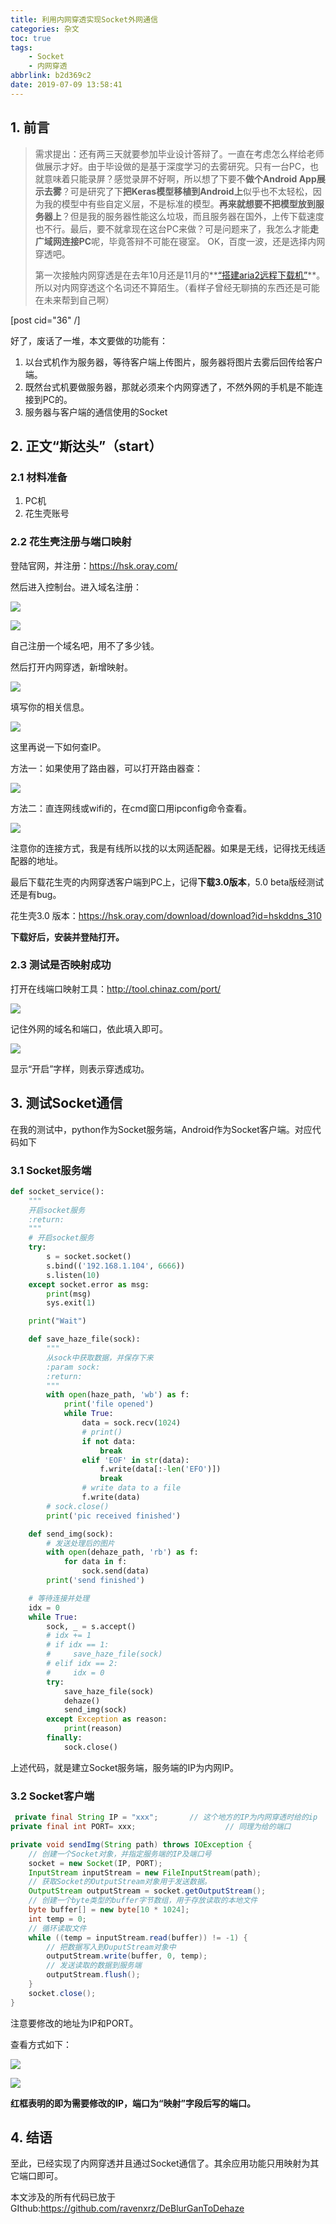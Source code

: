 ```yaml
---
title: 利用内网穿透实现Socket外网通信
categories: 杂文
toc: true
tags: 
    - Socket
    - 内网穿透
abbrlink: b2d369c2
date: 2019-07-09 13:58:41
---
```


## 1. 前言

> 需求提出：还有两三天就要参加毕业设计答辩了。一直在考虑怎么样给老师做展示才好。由于毕设做的是基于深度学习的去雾研究。只有一台PC，也就意味着只能录屏？感觉录屏不好啊，所以想了下要不**做个Android App展示去雾**？可是研究了下**把Keras模型移植到Android上**似乎也不太轻松，因为我的模型中有些自定义层，不是标准的模型。**再来就想要不把模型放到服务器上**？但是我的服务器性能这么垃圾，而且服务器在国外，上传下载速度也不行。最后，要不就拿现在这台PC来做？可是问题来了，我怎么才能**走广域网连接PC**呢，毕竟答辩不可能在寝室。
> OK，百度一波，还是选择内网穿透吧。
>
> 第一次接触内网穿透是在去年10月还是11月的**[“搭建aria2远程下载机”](https://www.ravenxrz.ink/2019/05/03/reuse-of-old-mobile-phonea-downloader-based-on-arria2.html)**。所以对内网穿透这个名词还不算陌生。（看样子曾经无聊搞的东西还是可能在未来帮到自己啊）
<!-- more -->
[post cid="36" /]


好了，废话了一堆，本文要做的功能有：

1. 以台式机作为服务器，等待客户端上传图片，服务器将图片去雾后回传给客户端。
2. 既然台式机要做服务器，那就必须来个内网穿透了，不然外网的手机是不能连接到PC的。
3. 服务器与客户端的通信使用的Socket

## 2. 正文“斯达头”（start）

### 2.1 材料准备

1. PC机
3. 花生壳账号

### 2.2 花生壳注册与端口映射

登陆官网，并注册：https://hsk.oray.com/ 

然后进入控制台。进入域名注册：

![](https://pic.superbed.cn/item/5cfc9796451253d178e53687.jpg)

![](https://pic.superbed.cn/item/5cfc9814451253d178e53c32.jpg)

自己注册一个域名吧，用不了多少钱。

然后打开内网穿透，新增映射。

![](https://cy-pic.kuaizhan.com/g3/73/28/ed54-5ad8-4b9e-aae1-38bb14fd4a1132)

填写你的相关信息。

![](https://cy-pic.kuaizhan.com/g3/ff/3c/1bfb-b4b7-45a5-9763-763a31e99c8758)

这里再说一下如何查IP。

方法一：如果使用了路由器，可以打开路由器查：

![](https://ae01.alicdn.com/kf/HTB1SV79b8Kw3KVjSZFOq6yrDVXaB.jpg)

方法二：直连网线或wifi的，在cmd窗口用ipconfig命令查看。

![](https://ae01.alicdn.com/kf/HTB1T4Xacbys3KVjSZFnq6xFzpXaK.jpg)

注意你的连接方式，我是有线所以找的以太网适配器。如果是无线，记得找无线适配器的地址。

最后下载花生壳的内网穿透客户端到PC上，记得**下载3.0版本**，5.0 beta版经测试还是有bug。

花生壳3.0 版本：https://hsk.oray.com/download/download?id=hskddns_310

**下载好后，安装并登陆打开。**

### 2.3 测试是否映射成功

打开在线端口映射工具：http://tool.chinaz.com/port/

![](https://ae01.alicdn.com/kf/HTB1y6XXcbus3KVjSZKbq6xqkFXa7.jpg)

记住外网的域名和端口，依此填入即可。

![](https://ae01.alicdn.com/kf/HTB1I2g3b25G3KVjSZPxq6zI3XXab.jpg)

显示“开启”字样，则表示穿透成功。

## 3. 测试Socket通信

在我的测试中，python作为Socket服务端，Android作为Socket客户端。对应代码如下

### 3.1 Socket服务端

```python
def socket_service():
    """
    开启socket服务
    :return:
    """
    # 开启socket服务
    try:
        s = socket.socket()
        s.bind(('192.168.1.104', 6666))
        s.listen(10)
    except socket.error as msg:
        print(msg)
        sys.exit(1)

    print("Wait")

    def save_haze_file(sock):
        """
        从sock中获取数据，并保存下来
        :param sock:
        :return:
        """
        with open(haze_path, 'wb') as f:
            print('file opened')
            while True:
                data = sock.recv(1024)
                # print()
                if not data:
                    break
                elif 'EOF' in str(data):
                    f.write(data[:-len('EFO')])
                    break
                # write data to a file
                f.write(data)
        # sock.close()
        print('pic received finished')

    def send_img(sock):
        # 发送处理后的图片
        with open(dehaze_path, 'rb') as f:
            for data in f:
                sock.send(data)
        print('send finished')

    # 等待连接并处理
    idx = 0
    while True:
        sock, _ = s.accept()
        # idx += 1
        # if idx == 1:
        #     save_haze_file(sock)
        # elif idx == 2:
        #     idx = 0
        try:
            save_haze_file(sock)
            dehaze()
            send_img(sock)
        except Exception as reason:
            print(reason)
        finally:
            sock.close()

```

上述代码，就是建立Socket服务端，服务端的IP为内网IP。



### 3.2 Socket客户端

```java
 private final String IP = "xxx";		// 这个地方的IP为内网穿透时给的ip
private final int PORT= xxx;					// 同理为给的端口

private void sendImg(String path) throws IOException {
    // 创建一个Socket对象，并指定服务端的IP及端口号
    socket = new Socket(IP, PORT);
    InputStream inputStream = new FileInputStream(path);
    // 获取Socket的OutputStream对象用于发送数据。
    OutputStream outputStream = socket.getOutputStream();
    // 创建一个byte类型的buffer字节数组，用于存放读取的本地文件
    byte buffer[] = new byte[10 * 1024];
    int temp = 0;
    // 循环读取文件
    while ((temp = inputStream.read(buffer)) != -1) {
        // 把数据写入到OuputStream对象中
        outputStream.write(buffer, 0, temp);
        // 发送读取的数据到服务端
        outputStream.flush();
    }
    socket.close();
}
```

注意要修改的地址为IP和PORT。

查看方式如下：

![](https://ae01.alicdn.com/kf/HTB1W7M3b4iH3KVjSZPfq6xBiVXay.jpg)

![](https://ae01.alicdn.com/kf/HTB1KzSeXvBj_uVjSZFpq6A0SXXaS.jpg)

**红框表明的即为需要修改的IP，端口为“映射”字段后写的端口。**



## 4. 结语

至此，已经实现了内网穿透并且通过Socket通信了。其余应用功能只用映射为其它端口即可。

本文涉及的所有代码已放于GIthub:https://github.com/ravenxrz/DeBlurGanToDehaze
